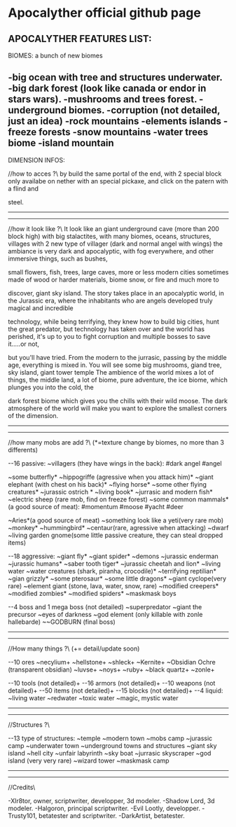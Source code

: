 # Apocalyther official github page

APOCALYTHER FEATURES LIST:
------------------------------------------------------------------------------
BIOMES:
a bunch of new biomes
 
-big ocean with tree and structures underwater.
-big dark forest (look like canada or endor in stars wars).
-mushrooms and trees forest.
-underground biomes.
-corruption (not detailed, just an idea)
-rock mountains
-elements islands
-freeze forests
-snow mountains
-water trees biome
-island mountain
------------------------------------------------------------------------------
DIMENSION INFOS:

//how to acces ?\\
by build the same portal of the end, with 2 special block only availabe on nether with an special pickaxe, and click on the patern with a flind and 

steel.
________________________________________________________________________________________________________________________________________

_________________
//how it look like ?\\
It look like an giant underground cave (more than 200 block high) with big stalactites, with many biomes, oceans, structures, villages with 2 new type of
villager (dark and normal angel with wings) the ambiance is very dark and apocalyptic, with fog everywhere, and other immersive things, such as bushes, 

small flowers, fish, trees, large caves, more or less modern cities sometimes made of wood or harder materials, biome snow, or fire and much more to 

discover, giant sky island.
The story takes place in an apocalyptic world, in the Jurassic era, where the inhabitants who are angels developed truly magical and incredible 

technology, while being terrifying, they knew how to build big cities, hunt the 
great predator, but technology has taken over and the world has perished, it's up to you to fight corruption and multiple bosses to save it.....or not, 

but you'll have tried.
From the modern to the jurrasic, passing by the middle age, everything is mixed in.
You will see some big mushrooms, giand tree, sky island, giant tower temple
The ambience of the world mixes a lot of things, the middle land, a lot of biome, pure adventure, the ice biome, which plunges you into the cold, the 

dark forest biome which gives you the chills with their wild moose.
The dark atmosphere of the world will make you want to explore the smallest corners of the dimension.


________________________________________________________________________________________________________________________________________

_________________
//how many mobs are add ?\\ (*=texture change by biomes, no more than 3 differents)

--16 passive:
 ~villagers (they have wings in the back):
#dark angel
#angel

 ~some butterfly*
 ~hippogriffe (agressive when you attack him)*
 ~giant elephant (with chest on his back)*
 ~flying horse*
 ~some other flying creatures*
 ~jurassic ostrich *
 ~living book*
 ~jurrasic and modern fish*
 ~electric sheep (rare mob, find on freeze forest)
 ~some common mammals*(a good source of meat): 
#momentum 
#moose 
#yacht 
#deer
 
~Aries*(a good source of meat)
 ~something look like a yeti(very rare mob)
 ~monkey*
 ~hummingbird*
 ~centaur(rare, agressive when attacking)
 ~dwarf
 ~living garden gnome(some little passive creature, they can steal dropped items) 
 

--18 aggressive:
 ~giant fly*
 ~giant spider*
 ~demons
 ~jurassic enderman
 ~jurassic humans*
 ~saber tooth tiger*
 ~jurassic cheetah and lion*
 ~living water
 ~water creatures (shark, piranha, crocodile)*
 ~terrifying reptilian*
 ~gian grizzly*
 ~some pterosaur*
 ~some little dragons*
 ~giant cyclope(very rare)
 ~element giant (stone, lava, water, snow, rare)
 ~modified creepers*
 ~modified zombies*
 ~modified spiders*
 ~maskmask boys
 
 

--4 boss and 1 mega boss (not detailed)
 ~superpredator
 ~giant the precursor
 ~eyes of darkness
 ~god element (only killable with zonle hallebarde)
 ~~GODBURN (final boss)


________________________________________________________________________________________________________________________________________

_________________
//How many things ?\\ (+= detail/update soon)

--10 ores 
 ~necylium+
 ~hellstone+
 ~shleck+
 ~Kernite+
 ~Obsidian Ochre (transparent obsidian)
 ~luvse+
 ~noys+
 ~ruby+
 ~black quartz+
 ~zonle+

--10 tools (not detailed)+
--16 armors (not detailed)+
--10 weapons (not detailed)+
--50 items (not detailed)+
--15 blocks (not detailed)+
--4 liquid:
 ~living water
 ~redwater
 ~toxic water
 ~magic, mystic water


________________________________________________________________________________________________________________________________________

_________________
//Structures ?\\

--13 type of structures:
 ~temple
 ~modern town
 ~mobs camp
 ~jurassic camp
 ~underwater town
 ~underground towns and structures
 ~giant sky island
 ~hell city
 ~unfair labyrinth
 ~sky boat
 ~jurrasic skyscraper
 ~god island (very very rare)
 ~wizard tower
 ~maskmask camp
 
________________________________________________________________________________________________________________________________________

_________________
//Credits\\

-Xlr8tor, owner, scriptwriter, developper, 3d modeler. 
-Shadow Lord, 3d modeler. 
-Halgoron, principal scriptwriter. 
-Evil Lootly, developper.
-Trusty101, betatester and scriptwriter. 
-DarkArtist, betatester.

